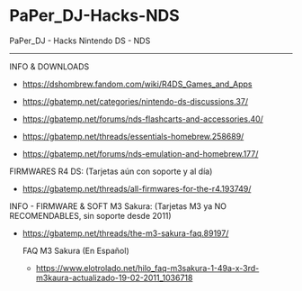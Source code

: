 # PaPer_DJ-Hacks-NDS
PaPer_DJ - Hacks Nintendo DS - NDS

---------------------------------------------------------

INFO & DOWNLOADS

* https://dshombrew.fandom.com/wiki/R4DS_Games_and_Apps

* https://gbatemp.net/categories/nintendo-ds-discussions.37/
* https://gbatemp.net/forums/nds-flashcarts-and-accessories.40/
* https://gbatemp.net/threads/essentials-homebrew.258689/
* https://gbatemp.net/forums/nds-emulation-and-homebrew.177/

FIRMWARES R4 DS:
(Tarjetas aún con soporte y al día)
* https://gbatemp.net/threads/all-firmwares-for-the-r4.193749/



INFO - FIRMWARE & SOFT M3 Sakura:
(Tarjetas M3 ya NO RECOMENDABLES, sin soporte desde 2011)
* https://gbatemp.net/threads/the-m3-sakura-faq.89197/

  FAQ M3 Sakura (En Español)
  * https://www.elotrolado.net/hilo_faq-m3sakura-1-49a-x-3rd-m3kaura-actualizado-19-02-2011_1036718
